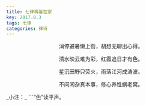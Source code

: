 ```yaml
---
title: 七律褥暑在家
key: 2017.8.3
tags: 七律
categories: 律诗
---
```


<p align="center">消停避暑懒上街，胡想无聊出心得。
</p>
<p align="center">清水映云难为彩，红霞追日才有色。
</p>
<p align="center">星沉田野只荧火，雨落江河成涛波。
</p>
<p align="center">不问闲杂真本事，修心养性蜗老窝。
</p>
_小注：_
```“色”读平声。

```